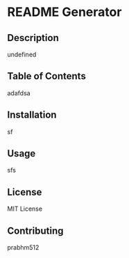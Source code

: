 # README Generator
            
## Description

undefined

## Table of Contents

adafdsa

## Installation

sf

## Usage

sfs

## License

MIT License

## Contributing

prabhm512

